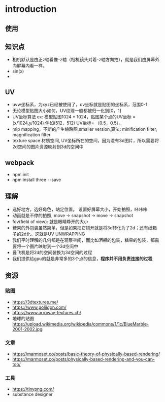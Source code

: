 # introduction 

## 使用

## 知识点
* 相机默认是由正z轴看像-z轴（相机镜头对着-z轴方向拍），就是我们由屏幕外向屏幕内看一样。
* sin(x)
* 

## UV
* uvw坐标系，为xyz已经被使用了，uv坐标就是贴图的坐标系，范围0-1
* 无论模型贴图大小如何，UV纹理一般都被归一化到[0，1]
* UV坐标算法 ex: 模型贴图1024 * 1024，贴图某个点的UV坐标 = (x/1024,y/1024)  例如(512，512)  UV坐标= （0.5，0.5）。
* mip mapping，不断的产生缩略图,smaller version,算法: minification filter, magnification filter
* texture space 材质空间, UV坐标所在的空间，因为没有3d图片，所以需要将2d空间的图片资源映射到3d的空间中
## webpack 
* npm init 
* npm install three --save

## 理解
* 选好地方，选好角色，站定位置， 设置好屏幕大小，开始拍照，咔咔咔
* 动画就是不停的拍照, move -> snapshot -> move -> snapshot
* fov(field of view): 就是眼睛睁开的大小
* 糖果的外包装虽然简单，但是如果把它铺开就是将3d转化为了2d；还有纸箱子的2d化。这就是UV UNWRAPPING
* 我们平时理解的几何都是在观察空间，而比如酒瓶的包装，糖果的包装，都需要将一个图片映射到一个3d空间中
* 叠飞机是将2d的空间装换为3d空间的过程
* 我们提供给gpu的就是非常多的3个点的信息，**程序并不用负责连接的过程**

## 资源
###  贴图 
* https://3dtextures.me/   
* https://www.poliigon.com/   
* https://www.arroway-textures.ch/ 
* 地球的贴图 https://upload.wikimedia.org/wikipedia/commons/1/1c/BlueMarble-2001-2002.jpg
### 文章
* https://marmoset.co/posts/basic-theory-of-physically-based-rendering/
* https://marmoset.co/posts/physically-based-rendering-and-you-can-too/
### 工具
* https://tinypng.com/
* substance designer 